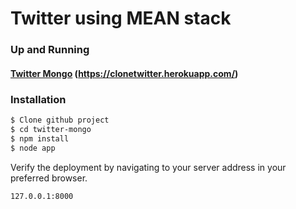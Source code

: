 # Twitter using MEAN stack

### Up and Running

#### [Twitter Mongo](https://clonetwitter.herokuapp.com/) (https://clonetwitter.herokuapp.com/)

### Installation

```sh
$ Clone github project
$ cd twitter-mongo
$ npm install
$ node app
```

Verify the deployment by navigating to your server address in your preferred browser.

```sh
127.0.0.1:8000
```